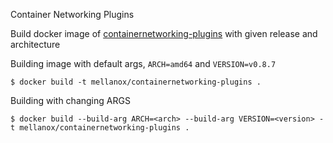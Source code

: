 Container Networking Plugins

Build docker image of [containernetworking-plugins](https://github.com/containernetworking/plugins) with given release and architecture

Building image with default args, `ARCH=amd64` and `VERSION=v0.8.7`
```
$ docker build -t mellanox/containernetworking-plugins .
```

Building with changing ARGS
```
$ docker build --build-arg ARCH=<arch> --build-arg VERSION=<version> -t mellanox/containernetworking-plugins .
```

